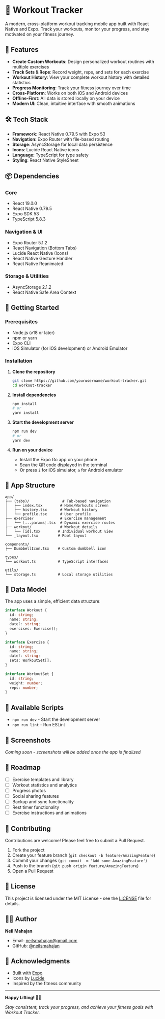 # 💪 Workout Tracker

A modern, cross-platform workout tracking mobile app built with React Native and Expo. Track your workouts, monitor your progress, and stay motivated on your fitness journey.

## 📱 Features

- **Create Custom Workouts**: Design personalized workout routines with multiple exercises
- **Track Sets & Reps**: Record weight, reps, and sets for each exercise
- **Workout History**: View your complete workout history with detailed statistics
- **Progress Monitoring**: Track your fitness journey over time
- **Cross-Platform**: Works on both iOS and Android devices
- **Offline-First**: All data is stored locally on your device
- **Modern UI**: Clean, intuitive interface with smooth animations

## 🛠️ Tech Stack

- **Framework**: React Native 0.79.5 with Expo 53
- **Navigation**: Expo Router with file-based routing
- **Storage**: AsyncStorage for local data persistence
- **Icons**: Lucide React Native icons
- **Language**: TypeScript for type safety
- **Styling**: React Native StyleSheet

## 📦 Dependencies

### Core

- React 19.0.0
- React Native 0.79.5
- Expo SDK 53
- TypeScript 5.8.3

### Navigation & UI

- Expo Router 5.1.2
- React Navigation (Bottom Tabs)
- Lucide React Native (Icons)
- React Native Gesture Handler
- React Native Reanimated

### Storage & Utilities

- AsyncStorage 2.1.2
- React Native Safe Area Context

## 🚀 Getting Started

### Prerequisites

- Node.js (v18 or later)
- npm or yarn
- Expo CLI
- iOS Simulator (for iOS development) or Android Emulator

### Installation

1. **Clone the repository**

   ```bash
   git clone https://github.com/yourusername/workout-tracker.git
   cd workout-tracker
   ```

2. **Install dependencies**

   ```bash
   npm install
   # or
   yarn install
   ```

3. **Start the development server**

   ```bash
   npm run dev
   # or
   yarn dev
   ```

4. **Run on your device**
   - Install the Expo Go app on your phone
   - Scan the QR code displayed in the terminal
   - Or press `i` for iOS simulator, `a` for Android emulator

## 📱 App Structure

```
app/
├── (tabs)/               # Tab-based navigation
│   ├── index.tsx        # Home/Workouts screen
│   ├── history.tsx      # Workout history
│   └── profile.tsx      # User profile
├── exercise/            # Exercise management
│   └── [...params].tsx  # Dynamic exercise routes
├── workout/             # Workout details
│   └── [id].tsx        # Individual workout view
└── _layout.tsx         # Root layout

components/
├── DumbbellIcon.tsx    # Custom dumbbell icon

types/
└── workout.ts          # TypeScript interfaces

utils/
└── storage.ts          # Local storage utilities
```

## 💾 Data Model

The app uses a simple, efficient data structure:

```typescript
interface Workout {
  id: string;
  name: string;
  date?: string;
  exercises: Exercise[];
}

interface Exercise {
  id: string;
  name: string;
  date?: string;
  sets: WorkoutSet[];
}

interface WorkoutSet {
  id: string;
  weight: number;
  reps: number;
}
```

## 🔧 Available Scripts

- `npm run dev` - Start the development server
- `npm run lint` - Run ESLint

## 📸 Screenshots

_Coming soon - screenshots will be added once the app is finalized_

## 🚧 Roadmap

- [ ] Exercise templates and library
- [ ] Workout statistics and analytics
- [ ] Progress photos
- [ ] Social sharing features
- [ ] Backup and sync functionality
- [ ] Rest timer functionality
- [ ] Exercise instructions and animations

## 🤝 Contributing

Contributions are welcome! Please feel free to submit a Pull Request.

1. Fork the project
2. Create your feature branch (`git checkout -b feature/AmazingFeature`)
3. Commit your changes (`git commit -m 'Add some AmazingFeature'`)
4. Push to the branch (`git push origin feature/AmazingFeature`)
5. Open a Pull Request

## 📄 License

This project is licensed under the MIT License - see the [LICENSE](LICENSE) file for details.

## 👨‍💻 Author

**Neil Mahajan**

- Email: neilsmahajan@gmail.com
- GitHub: [@neilsmahajan](https://github.com/neilsmahajan)

## 🙏 Acknowledgments

- Built with [Expo](https://expo.dev/)
- Icons by [Lucide](https://lucide.dev/)
- Inspired by the fitness community

---

**Happy Lifting! 🏋️‍♂️**

_Stay consistent, track your progress, and achieve your fitness goals with Workout Tracker._
